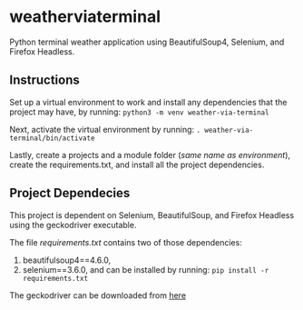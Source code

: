 # weatherviaterminal

Python terminal weather application using BeautifulSoup4, Selenium, and Firefox Headless.

## Instructions

Set up a virtual environment to work and install any dependencies that the 
project may have, by running: `python3 -m venv weather-via-terminal`

Next, activate the virtual environment by running: `. weather-via-terminal/bin/activate`

Lastly, create a projects and a module folder (_same name as environment_), create the requirements.txt, and install
all the project dependencies.

## Project Dependecies

This project is dependent on Selenium, BeautifulSoup, and Firefox Headless using the geckodriver executable.

The file _requirements.txt_ contains two of those dependencies:
1. beautifulsoup4==4.6.0,
2. selenium==3.6.0,
 and can be installed by running: `pip install -r requirements.txt`

The geckodriver can be downloaded from [here](https://)
